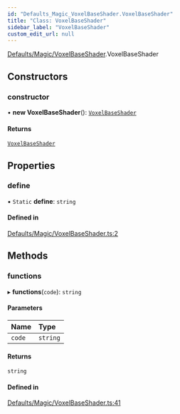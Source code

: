 ```yaml
---
id: "Defaults_Magic_VoxelBaseShader.VoxelBaseShader"
title: "Class: VoxelBaseShader"
sidebar_label: "VoxelBaseShader"
custom_edit_url: null
---
```


[Defaults/Magic/VoxelBaseShader](../modules/Defaults_Magic_VoxelBaseShader.md).VoxelBaseShader

## Constructors

### constructor

• **new VoxelBaseShader**(): [`VoxelBaseShader`](Defaults_Magic_VoxelBaseShader.VoxelBaseShader.md)

#### Returns

[`VoxelBaseShader`](Defaults_Magic_VoxelBaseShader.VoxelBaseShader.md)

## Properties

### define

▪ `Static` **define**: `string`

#### Defined in

[Defaults/Magic/VoxelBaseShader.ts:2](https://github.com/lucasdamianjohnson/DivineVoxelEngine/blob/596fa7391478620ed460dfb4856ff0a763b91c49/divinevoxel/quantum-renderer/src/Defaults/Magic/VoxelBaseShader.ts#L2)

## Methods

### functions

▸ **functions**(`code`): `string`

#### Parameters

| Name | Type |
| :------ | :------ |
| `code` | `string` |

#### Returns

`string`

#### Defined in

[Defaults/Magic/VoxelBaseShader.ts:41](https://github.com/lucasdamianjohnson/DivineVoxelEngine/blob/596fa7391478620ed460dfb4856ff0a763b91c49/divinevoxel/quantum-renderer/src/Defaults/Magic/VoxelBaseShader.ts#L41)
